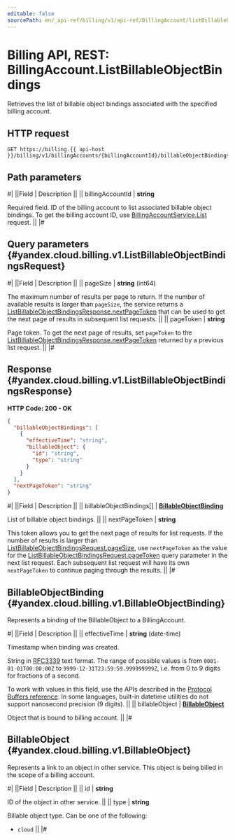 ```yaml
---
editable: false
sourcePath: en/_api-ref/billing/v1/api-ref/BillingAccount/listBillableObjectBindings.md
---
```


# Billing API, REST: BillingAccount.ListBillableObjectBindings

Retrieves the list of billable object bindings associated with the specified billing account.

## HTTP request

```
GET https://billing.{{ api-host }}/billing/v1/billingAccounts/{billingAccountId}/billableObjectBindings
```

## Path parameters

#|
||Field | Description ||
|| billingAccountId | **string**

Required field. ID of the billing account to list associated billable object bindings.
To get the billing account ID, use [BillingAccountService.List](/docs/billing/api-ref/BillingAccount/list#List) request. ||
|#

## Query parameters {#yandex.cloud.billing.v1.ListBillableObjectBindingsRequest}

#|
||Field | Description ||
|| pageSize | **string** (int64)

The maximum number of results per page to return. If the number of available
results is larger than `pageSize`,
the service returns a [ListBillableObjectBindingsResponse.nextPageToken](#yandex.cloud.billing.v1.ListBillableObjectBindingsResponse)
that can be used to get the next page of results in subsequent list requests. ||
|| pageToken | **string**

Page token. To get the next page of results,
set `pageToken` to the [ListBillableObjectBindingsResponse.nextPageToken](#yandex.cloud.billing.v1.ListBillableObjectBindingsResponse)
returned by a previous list request. ||
|#

## Response {#yandex.cloud.billing.v1.ListBillableObjectBindingsResponse}

**HTTP Code: 200 - OK**

```json
{
  "billableObjectBindings": [
    {
      "effectiveTime": "string",
      "billableObject": {
        "id": "string",
        "type": "string"
      }
    }
  ],
  "nextPageToken": "string"
}
```

#|
||Field | Description ||
|| billableObjectBindings[] | **[BillableObjectBinding](#yandex.cloud.billing.v1.BillableObjectBinding)**

List of billable object bindings. ||
|| nextPageToken | **string**

This token allows you to get the next page of results for list requests. If the number of results
is larger than [ListBillableObjectBindingsRequest.pageSize](#yandex.cloud.billing.v1.ListBillableObjectBindingsRequest), use
`nextPageToken` as the value
for the [ListBillableObjectBindingsRequest.pageToken](#yandex.cloud.billing.v1.ListBillableObjectBindingsRequest) query parameter
in the next list request. Each subsequent list request will have its own
`nextPageToken` to continue paging through the results. ||
|#

## BillableObjectBinding {#yandex.cloud.billing.v1.BillableObjectBinding}

Represents a binding of the BillableObject to a BillingAccount.

#|
||Field | Description ||
|| effectiveTime | **string** (date-time)

Timestamp when binding was created.

String in [RFC3339](https://www.ietf.org/rfc/rfc3339.txt) text format. The range of possible values is from
`0001-01-01T00:00:00Z` to `9999-12-31T23:59:59.999999999Z`, i.e. from 0 to 9 digits for fractions of a second.

To work with values in this field, use the APIs described in the
[Protocol Buffers reference](https://developers.google.com/protocol-buffers/docs/reference/overview).
In some languages, built-in datetime utilities do not support nanosecond precision (9 digits). ||
|| billableObject | **[BillableObject](#yandex.cloud.billing.v1.BillableObject)**

Object that is bound to billing account. ||
|#

## BillableObject {#yandex.cloud.billing.v1.BillableObject}

Represents a link to an object in other service.
This object is being billed in the scope of a billing account.

#|
||Field | Description ||
|| id | **string**

ID of the object in other service. ||
|| type | **string**

Billable object type. Can be one of the following:
* `cloud` ||
|#